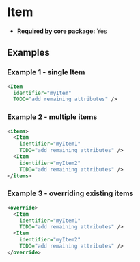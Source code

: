 # Item

- **Required by core package:** Yes

## Examples

### Example 1 - single Item

```xml
<Item
  identifier="myItem"
  TODO="add remaining attributes" />
```

### Example 2 - multiple items

```xml
<items>
  <Item
    identifier="myItem1"
    TODO="add remaining attributes" />
  <Item
    identifier="myItem2"
    TODO="add remaining attributes" />
</items>
```

### Example 3 - overriding existing items

```xml
<override>
  <Item
    identifier="myItem1"
    TODO="add remaining attributes" />
  <Item
    identifier="myItem2"
    TODO="add remaining attributes" />
</override>
```


